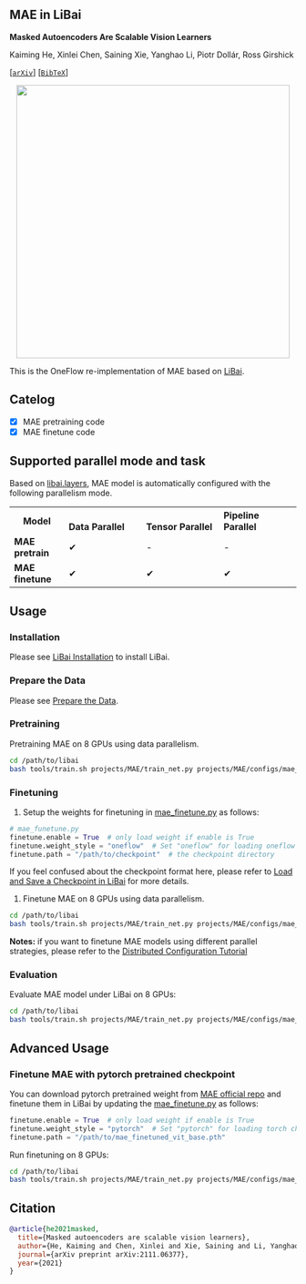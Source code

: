 ## MAE in LiBai
**Masked Autoencoders Are Scalable Vision Learners**

Kaiming He, Xinlei Chen, Saining Xie, Yanghao Li, Piotr Dollár, Ross Girshick

[[`arXiv`](https://arxiv.org/abs/2111.06377)] [[`BibTeX`](#Citation)]

<p align="center">
  <img src="https://user-images.githubusercontent.com/11435359/146857310-f258c86c-fde6-48e8-9cee-badd2b21bd2c.png" width="480">
</p>

This is the OneFlow re-implementation of MAE based on [LiBai](https://libai.readthedocs.io/).

## Catelog
- [x] MAE pretraining code
- [x] MAE finetune code

## Supported parallel mode and task
Based on [libai.layers](https://libai.readthedocs.io/en/latest/modules/libai.layers.html), MAE model is automatically configured with the following parallelism mode.

<table class="docutils">
  <tbody>
    <tr>
      <th width="80"> Model </th>
      <th valign="bottom" align="left" width="120">Data Parallel</th>
      <th valign="bottom" align="left" width="120">Tensor Parallel</th>
      <th valign="bottom" align="left" width="120">Pipeline Parallel</th>
    </tr>
    <tr>
      <td align="left"> <b> MAE pretrain </b> </td>
      <td align="left">&#10004;</td>
      <td align="left">-</td>
      <td align="left">-</td>
    </tr>
    <tr>
      <td align="left"> <b> MAE finetune </b> </td>
      <td align="left">&#10004;</td>
      <td align="left">&#10004;</td>
      <td align="left">&#10004;</td>
    </tr>
  </tbody>
</table>


## Usage
### Installation
Please see [LiBai Installation](https://libai.readthedocs.io/en/latest/tutorials/get_started/Installation.html) to install LiBai.

### Prepare the Data
Please see [Prepare the Data](https://libai.readthedocs.io/en/latest/tutorials/get_started/quick_run.html#prepare-the-data).


### Pretraining
Pretraining MAE on 8 GPUs using data parallelism.
```bash
cd /path/to/libai
bash tools/train.sh projects/MAE/train_net.py projects/MAE/configs/mae_pretraining.py 8
```

### Finetuning
1. Setup the weights for finetuning in [mae_finetune.py](./configs/mae_finetune.py) as follows:

```python
# mae_funetune.py
finetune.enable = True  # only load weight if enable is True
finetune.weight_style = "oneflow"  # Set "oneflow" for loading oneflow checkpoints
finetune.path = "/path/to/checkpoint"  # the checkpoint directory
```
If you feel confused about the checkpoint format here, please refer to [Load and Save a Checkpoint in LiBai](https://libai.readthedocs.io/en/latest/tutorials/basics/Load_and_Save_Checkpoint.html) for more details.

1. Finetune MAE on 8 GPUs using data parallelism.
```bash
cd /path/to/libai
bash tools/train.sh projects/MAE/train_net.py projects/MAE/configs/mae_finetune.py 8
```
**Notes:** if you want to finetune MAE models using different parallel strategies, please refer to the [Distributed Configuration Tutorial](https://libai.readthedocs.io/en/latest/tutorials/basics/Distributed_Configuration.html)


### Evaluation
Evaluate MAE model under LiBai on 8 GPUs:
```bash
cd /path/to/libai
bash tools/train.sh projects/MAE/train_net.py projects/MAE/configs/mae_finetune.py 8 --eval-only
```


## Advanced Usage
### Finetune MAE with pytorch pretrained checkpoint
You can download pytorch pretrained weight from [MAE official repo](https://github.com/facebookresearch/mae#fine-tuning-with-pre-trained-checkpoints) and finetune them in LiBai by updating the [mae_finetune.py](./configs/mae_finetune.py) as follows:
```python
finetune.enable = True  # only load weight if enable is True
finetune.weight_style = "pytorch"  # Set "pytorch" for loading torch checkpoints
finetune.path = "/path/to/mae_finetuned_vit_base.pth"
```
Run finetuning on 8 GPUs:
```bash
cd /path/to/libai
bash tools/train.sh projects/MAE/train_net.py projects/MAE/configs/mae_finetune.py 8
```


## Citation
```BibTeX
@article{he2021masked,
  title={Masked autoencoders are scalable vision learners},
  author={He, Kaiming and Chen, Xinlei and Xie, Saining and Li, Yanghao and Doll{\'a}r, Piotr and Girshick, Ross},
  journal={arXiv preprint arXiv:2111.06377},
  year={2021}
}
```